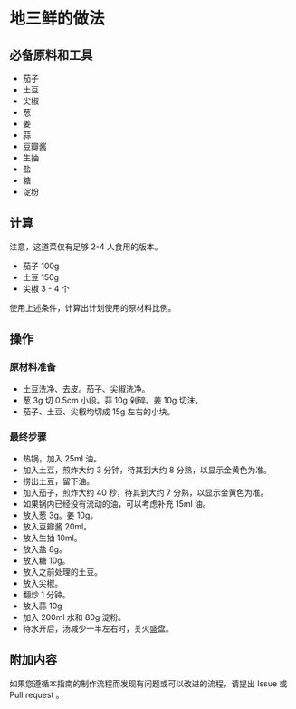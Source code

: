 # 地三鲜的做法

## 必备原料和工具

* 茄子
* 土豆
* 尖椒
* 葱
* 姜
* 蒜
* 豆瓣酱
* 生抽
* 盐
* 糖
* 淀粉

## 计算

注意，这道菜仅有足够 2-4 人食用的版本。

* 茄子 100g
* 土豆 150g
* 尖椒 3 - 4 个

使用上述条件，计算出计划使用的原材料比例。

## 操作

### 原材料准备

* 土豆洗净、去皮。茄子、尖椒洗净。
* 葱 3g 切 0.5cm 小段。蒜 10g 剁碎。姜 10g 切沫。
* 茄子、土豆、尖椒均切成 15g 左右的小块。

### 最终步骤

* 热锅，加入 25ml 油。
* 加入土豆，煎炸大约 3 分钟，待其到大约 8 分熟，以显示金黄色为准。
* 捞出土豆，留下油。
* 加入茄子，煎炸大约 40 秒，待其到大约 7 分熟，以显示金黄色为准。
* 如果锅内已经没有流动的油，可以考虑补充 15ml 油。
* 放入葱 3g。姜 10g。
* 放入豆瓣酱 20ml。
* 放入生抽 10ml。
* 放入盐 8g。
* 放入糖 10g。
* 放入之前处理的土豆。
* 放入尖椒。
* 翻炒 1 分钟。
* 放入蒜 10g
* 加入 200ml 水和 80g 淀粉。
* 待水开后，汤减少一半左右时，关火盛盘。

## 附加内容

如果您遵循本指南的制作流程而发现有问题或可以改进的流程，请提出 Issue 或 Pull request 。
